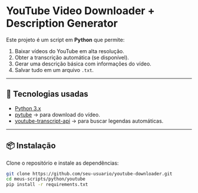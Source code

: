 # YouTube Video Downloader + Description Generator

Este projeto é um script em **Python** que permite:

1. Baixar vídeos do YouTube em alta resolução.
2. Obter a transcrição automática (se disponível).
3. Gerar uma descrição básica com informações do vídeo.
4. Salvar tudo em um arquivo `.txt`.

---

## 🚀 Tecnologias usadas
- [Python 3.x](https://www.python.org/)
- [pytube](https://pytube.io/) → para download do vídeo.
- [youtube-transcript-api](https://pypi.org/project/youtube-transcript-api/) → para buscar legendas automáticas.

---

## 📦 Instalação

Clone o repositório e instale as dependências:

```bash
git clone https://github.com/seu-usuario/youtube-downloader.git
cd meus-scripts/python/youtube
pip install -r requirements.txt
```
